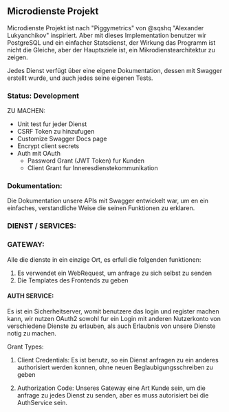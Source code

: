 ## Microdienste Projekt


Microdienste Projekt ist nach "Piggymetrics" von  @sqshq "Alexander Lukyanchikov" inspiriert. Aber mit dieses Implementation benutzer wir PostgreSQL und ein einfacher Statsdienst, der Wirkung das Programm ist nicht die Gleiche, aber der Hauptsziele ist, ein Mikrodienstearchitektur zu zeigen.

Jedes Dienst verfügt über eine eigene Dokumentation, dessen mit Swagger erstellt wurde, und auch jedes seine eigenen Tests.


### Status: Development

ZU MACHEN:
* Unit test fur jeder Dienst
* CSRF Token zu hinzufugen
* Customize Swagger Docs page
* Encrypt client secrets
* Auth mit OAuth
  * Password Grant (JWT Token) fur Kunden
  * Client Grant fur Inneresdienstekommunikation
  

### Dokumentation:

Die Dokumentation unsere APIs mit Swagger entwickelt war, um en ein einfaches, verstandliche Weise die seinen Funktionen zu erklaren.

### DIENST / SERVICES:

### GATEWAY:

Alle die dienste in ein einzige Ort, es erfull die folgenden funktionen:

1. Es verwendet ein WebRequest, um anfrage zu sich selbst zu senden
2. Die Templates des Frontends zu geben 

#### AUTH SERVICE:

Es ist ein Sicherheitserver, womit benutzere das login und register machen kann, wir nutzen OAuth2 sowohl fur ein Login mit anderen Nutzerkonto von verschiedene Dienste zu erlauben, als auch Erlaubnis von unsere Dienste notig zu machen.

Grant Types:

1. Client Credentials:
Es ist benutz, so ein Dienst anfragen zu ein anderes authorisiert werden konnen, ohne neuen Beglaubigungsschreiben zu geben

2. Authorization Code:
Unseres Gateway eine Art Kunde sein, um die anfrage zu jedes Dienst zu senden, aber es muss autorisiert bei die AuthService sein.


